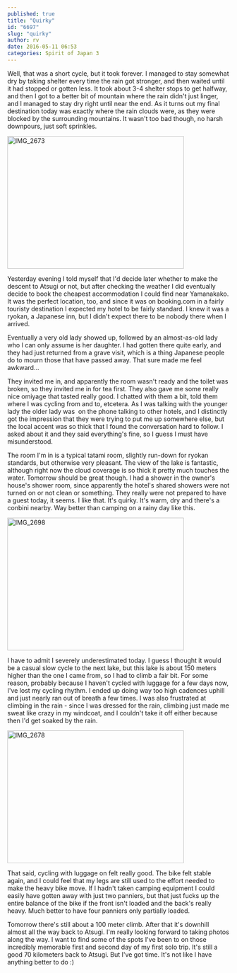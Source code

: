 ```yaml
---
published: true
title: "Quirky"
id: "6697"
slug: "quirky"
author: rv
date: 2016-05-11 06:53
categories: Spirit of Japan 3
---
```

Well, that was a short cycle, but it took forever. I managed to stay somewhat dry by taking shelter every time the rain got stronger, and then waited until it had stopped or gotten less. It took about 3-4 shelter stops to get halfway, and then I got to a better bit of mountain where the rain didn't just linger, and I managed to stay dry right until near the end. As it turns out my final destination today was exactly where the rain clouds were, as they were blocked by the surrounding mountains. It wasn't too bad though, no harsh downpours, just soft sprinkles.

<a href="https://s3.amazonaws.com/cfwblog/uploads/2016/05/IMG_2673.jpg"><img class="aligncenter size-medium wp-image-6698" src="https://s3.amazonaws.com/cfwblog/uploads/2016/05/IMG_2673-400x300.jpg" alt="IMG_2673" width="400" height="300" /></a>

Yesterday evening I told myself that I'd decide later whether to make the descent to Atsugi or not, but after checking the weather I did eventually decide to book the cheapest accommodation I could find near Yamanakako. It was the perfect location, too, and since it was on booking.com in a fairly touristy destination I expected my hotel to be fairly standard. I knew it was a ryokan, a Japanese inn, but I didn't expect there to be nobody there when I arrived.

Eventually a very old lady showed up, followed by an almost-as-old lady who I can only assume is her daughter. I had gotten there quite early, and they had just returned from a grave visit, which is a thing Japanese people do to mourn those that have passed away. That sure made me feel awkward...

They invited me in, and apparently the room wasn't ready and the toilet was broken, so they invited me in for tea first. They also gave me some really nice omiyage that tasted really good. I chatted with them a bit, told them where I was cycling from and to, etcetera. As I was talking with the younger lady the older lady was  on the phone talking to other hotels, and I distinctly got the impression that they were trying to put me up somewhere else, but the local accent was so thick that I found the conversation hard to follow. I asked about it and they said everything's fine, so I guess I must have misunderstood.

The room I'm in is a typical tatami room, slightly run-down for ryokan standards, but otherwise very pleasant. The view of the lake is fantastic, although right now the cloud coverage is so thick it pretty much touches the water. Tomorrow should be great though. I had a shower in the owner's house's shower room, since apparently the hotel's shared showers were not turned on or not clean or something. They really were not prepared to have a guest today, it seems. I like that. It's quirky. It's warm, dry and there's a conbini nearby. Way better than camping on a rainy day like this.

<a href="https://s3.amazonaws.com/cfwblog/uploads/2016/05/IMG_2698.jpg"><img class="aligncenter size-medium wp-image-6700" src="https://s3.amazonaws.com/cfwblog/uploads/2016/05/IMG_2698-400x300.jpg" alt="IMG_2698" width="400" height="300" /></a>

I have to admit I severely underestimated today. I guess I thought it would be a casual slow cycle to the next lake, but this lake is about 150 meters higher than the one I came from, so I had to climb a fair bit. For some reason, probably because I haven't cycled with luggage for a few days now, I've lost my cycling rhythm. I ended up doing way too high cadences uphill and just nearly ran out of breath a few times. I was also frustrated at climbing in the rain - since I was dressed for the rain, climbing just made me sweat like crazy in my windcoat, and I couldn't take it off either because then I'd get soaked by the rain.

<a href="https://s3.amazonaws.com/cfwblog/uploads/2016/05/IMG_2678.jpg"><img class="aligncenter size-medium wp-image-6699" src="https://s3.amazonaws.com/cfwblog/uploads/2016/05/IMG_2678-400x300.jpg" alt="IMG_2678" width="400" height="300" /></a>

That said, cycling with luggage on felt really good. The bike felt stable again, and I could feel that my legs are still used to the effort needed to make the heavy bike move. If I hadn't taken camping equipment I could easily have gotten away with just two panniers, but that just fucks up the entire balance of the bike if the front isn't loaded and the back's really heavy. Much better to have four panniers only partially loaded.

Tomorrow there's still about a 100 meter climb. After that it's downhill almost all the way back to Atsugi. I'm really looking forward to taking photos along the way. I want to find some of the spots I've been to on those incredibly memorable first and second day of my first solo trip. It's still a good 70 kilometers back to Atsugi. But I've got time. It's not like I have anything better to do :)